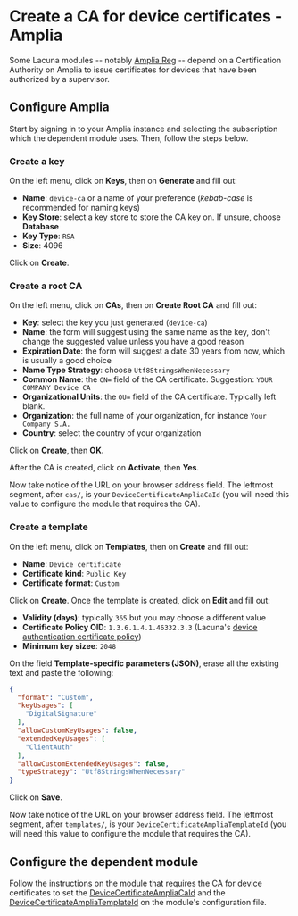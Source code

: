 ﻿# Create a CA for device certificates - Amplia

Some Lacuna modules -- notably [Amplia Reg](../amplia-reg/index.md) -- depend on a Certification Authority on Amplia to issue certificates
for devices that have been authorized by a supervisor.

## Configure Amplia

Start by signing in to your Amplia instance and selecting the subscription which the dependent module uses. Then, follow the steps
below.

### Create a key

On the left menu, click on **Keys**, then on **Generate** and fill out:

* **Name**: `device-ca` or a name of your preference (*kebab-case* is recommended for naming keys)
* **Key Store**: select a key store to store the CA key on. If unsure, choose **Database**
* **Key Type**: `RSA`
* **Size**: 4096

Click on **Create**.

### Create a root CA

On the left menu, click on **CAs**, then on **Create Root CA** and fill out:

* **Key**: select the key you just generated (`device-ca`)
* **Name**: the form will suggest using the same name as the key, don't change the suggested value unless you have a good reason
* **Expiration Date**: the form will suggest a date 30 years from now, which is usually a good choice
* **Name Type Strategy**: choose `Utf8StringsWhenNecessary`
* **Common Name**: the `CN=` field of the CA certificate. Suggestion: `YOUR COMPANY Device CA`
* **Organizational Units**: the `OU=` field of the CA certificate. Typically left blank.
* **Organization**: the full name of your organization, for instance `Your Company S.A.`
* **Country**: select the country of your organization

Click on **Create**, then **OK**.

After the CA is created, click on **Activate**, then **Yes**.

<a name="ca-id" />

Now take notice of the URL on your browser address field. The leftmost segment, after `cas/`, is your `DeviceCertificateAmpliaCaId` (you
will need this value to configure the module that requires the CA).

### Create a template

On the left menu, click on **Templates**, then on **Create** and fill out:

* **Name**: `Device certificate`
* **Certificate kind**: `Public Key`
* **Certificate format**: `Custom`

Click on **Create**. Once the template is created, click on **Edit** and fill out:

* **Validity (days)**: typically `365` but you may choose a different value
* **Certificate Policy OID**: `1.3.6.1.4.1.46332.3.3` (Lacuna's [device authentication certificate policy](../asn1.md#certificate-policies))
* **Minimum key sizee**: `2048`

On the field **Template-specific parameters (JSON)**, erase all the existing text and paste the following:

```json
{
  "format": "Custom",
  "keyUsages": [
    "DigitalSignature"
  ],
  "allowCustomKeyUsages": false,
  "extendedKeyUsages": [
    "ClientAuth"
  ],
  "allowCustomExtendedKeyUsages": false,
  "typeStrategy": "Utf8StringsWhenNecessary"
}
```

Click on **Save**.

<a name="template-id" />

Now take notice of the URL on your browser address field. The leftmost segment, after `templates/`, is your `DeviceCertificateAmpliaTemplateId` (you
will need this value to configure the module that requires the CA).

## Configure the dependent module

Follow the instructions on the module that requires the CA for device certificates to set the
[DeviceCertificateAmpliaCaId](#ca-id) and the [DeviceCertificateAmpliaTemplateId](#template-id) on the module's configuration file.
